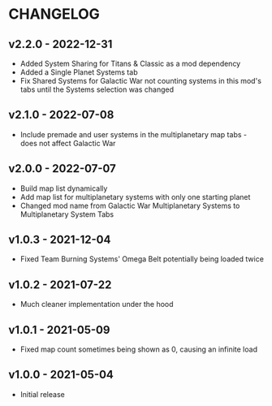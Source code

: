 # CHANGELOG

## v2.2.0 - 2022-12-31

- Added System Sharing for Titans & Classic as a mod dependency
- Added a Single Planet Systems tab
- Fix Shared Systems for Galactic War not counting systems in this mod's tabs until the Systems selection was changed

## v2.1.0 - 2022-07-08

- Include premade and user systems in the multiplanetary map tabs - does not affect Galactic War

## v2.0.0 - 2022-07-07

- Build map list dynamically
- Add map list for multiplanetary systems with only one starting planet
- Changed mod name from Galactic War Multiplanetary Systems to Multiplanetary System Tabs

## v1.0.3 - 2021-12-04

- Fixed Team Burning Systems' Omega Belt potentially being loaded twice

## v1.0.2 - 2021-07-22

- Much cleaner implementation under the hood

## v1.0.1 - 2021-05-09

- Fixed map count sometimes being shown as 0, causing an infinite load

## v1.0.0 - 2021-05-04

- Initial release
